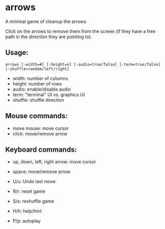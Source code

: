 # arrows
A minimal game of cleanup the arrows

Click on the arrows to remove them from the screen (if they have a free path in the direction they are pointing to).

## Usage:

    arrows [-width=#] [-height=n] [-audio=true/false] [-term=true/false] [-shuffle=random/left/right]

 - width: number of columns
 - height: number of rows
 - audio: enable/disable audio
 - term: "terminal" UI vs. graphics UI
 - shuffle: shuffle direction

## Mouse commands:
 - move mouse: move cursor
 - click: move/remove arrow

## Keyboard commands:

 - up, down, left, right arrow: move cursor
 - space: move/remove arrow

 - U/u: Undo last move
 - R/r: reset game
 - S/s: reshuffle game
 - H/h: help/hint
 - P/p: autoplay

